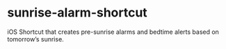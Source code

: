 # sunrise-alarm-shortcut
iOS Shortcut that creates pre-sunrise alarms and bedtime alerts based on tomorrow’s sunrise.
